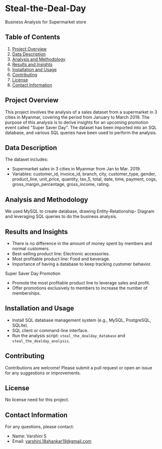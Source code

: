# Steal-the-Deal-Day
Business Analysis for Supermarket store

## Table of Contents
1. [Project Overview](#project-overview)
2. [Data Description](#data-description)
3. [Analysis and Methodology](#analysis-and-methodology)
4. [Results and Insights](#results-and-insights)
5. [Installation and Usage](#installation-and-usage)
6. [Contributing](#contributing)
7. [License](#license)
8. [Contact Information](#contact-information)

## Project Overview 
This project involves the analysis of a sales dataset from a supermarket in 3 cities in Myanmar, covering the period from January to March 2019. The purpose of this analysis is to derive insights for an upcoming promotion event called "Super Saver Day". The dataset has been imported into an SQL database, and various SQL queries have been used to perform the analysis.

## Data Description 
The dataset includes:
- Supermarket sales in 3 cities in Myanmar from Jan to Mar. 2019.
- Variables: customer_id, invoice_id, branch, city, customer_type, gender, product_line, unit_price, quantity, tax_5, total, date, time, payment, cogs, gross_margin_percentage, gross_income, rating.

## Analysis and Methodology
We used MySQL to create database, drawing Entity-Relationship- Diagram and leveraging SQL queries to do the business analysis. 

## Results and Insights
- There is no difference in the amount of money spent by members and normal customers.
- Best-selling product line: Electronic accessories.
- Most profitable product line: Food and beverage.
- Importance of having a database to keep tracking customer behavior.

Super Saver Day Promotion
- Promote the most profitable product line to leverage sales and profit.
- Offer promotions exclusively to members to increase the number of memberships.

## Installation and Usage
- Install SQL database management system (e.g., MySQL, PostgreSQL, SQLite).
- SQL client or command-line interface. 
- Run the analysis script: `steal_the_dealday_database` and `steal_the_dealday_analysis`.

## Contributing
Contributions are welcome! Please submit a pull request or open an issue for any suggestions or improvements.

## License
No license need for this project.

## Contact Information
For any questions, please contact:
- Name: Varshini S
- Email: varshini.18shankar19@gmail.com
